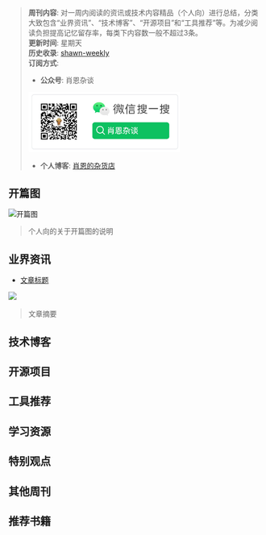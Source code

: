 > **周刊内容**: 对一周内阅读的资讯或技术内容精品（个人向）进行总结，分类大致包含“业界资讯”、“技术博客”、“开源项目”和“工具推荐”等。为减少阅读负担提高记忆留存率，每类下内容数一般不超过3条。<br>
> **更新时间**: 星期天<br>
> **历史收录**: [shawn-weekly](https://github.com/Xiaoxie1994/shawn-weekly) <br>
> **订阅方式**: 
> - **公众号**: 肖恩杂谈<br>
> <img src="../picture/image-1.png" alt="公众号二维码" width="300">
>
> - **个人博客**: [肖恩的杂货店](https://www.shawnxie.top/categories/tf-weekly)

## 开篇图
![开篇图](图片链接)
> 个人向的关于开篇图的说明

## 业界资讯
- [文章标题](文章链接)

<img src="图片链接" width="500">

> 文章摘要

## 技术博客
 
## 开源项目 

## 工具推荐

## 学习资源

## 特别观点

## 其他周刊

## 推荐书籍